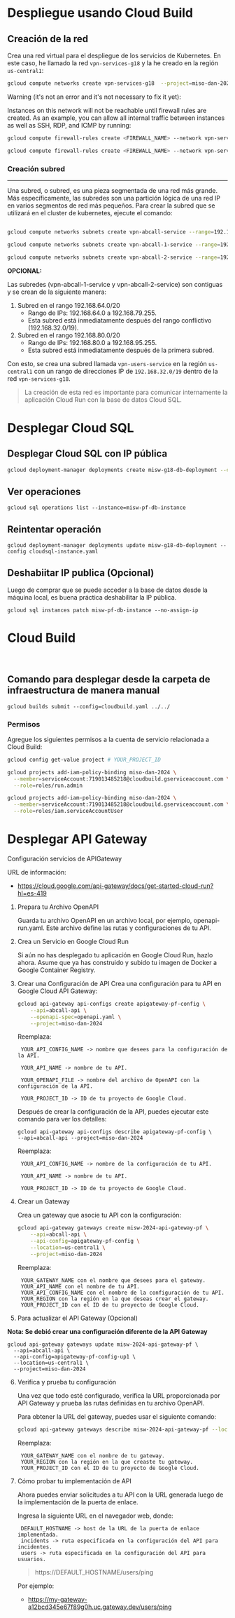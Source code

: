 # Despliegue usando Cloud Build

## Creación de la red

Crea una red virtual para el despliegue de los servicios de Kubernetes. En este caso, he llamado la red `vpn-services-g18` y la he creado en la región `us-central1`:

```bash
gcloud compute networks create vpn-services-g18  --project=miso-dan-2024 --subnet-mode=custom --mtu=1460 --bgp-routing-mode=regional
```

Warning (it's not an error and it's not necessary to fix it yet):

Instances on this network will not be reachable until firewall rules are created. As an example, you can allow all internal traffic between instances as well as SSH, RDP, and ICMP by running:

```bash
gcloud compute firewall-rules create <FIREWALL_NAME> --network vpn-services-g18 --allow tcp,udp,icmp --source-ranges <IP_RANGE>

gcloud compute firewall-rules create <FIREWALL_NAME> --network vpn-services-g18 --allow tcp:22,tcp:3389,icmp
```

### Creación subred
-------------------

Una subred, o subred, es una pieza segmentada de una red más grande. Más específicamente, las subredes son una partición lógica de una red IP en varios segmentos de red más pequeños. Para crear la subred que se utilizará en el cluster de kubernetes, ejecute el comando:

```bash

gcloud compute networks subnets create vpn-abcall-service --range=192.168.32.0/19 --network=vpn-services-g18 --region=us-central1 --project=miso-dan-2024

gcloud compute networks subnets create vpn-abcall-1-service --range=192.168.64.0/20 --network=vpn-services-g18 --region=us-central1 --project=miso-dan-2024

gcloud compute networks subnets create vpn-abcall-2-service --range=192.168.80.0/20 --network=vpn-services-g18 --region=us-central1 --project=miso-dan-2024

```

**OPCIONAL:**

Las subredes (vpn-abcall-1-service y vpn-abcall-2-service) son contiguas y se crean de la siguiente manera:

1. Subred en el rango 192.168.64.0/20
    - Rango de IPs: 192.168.64.0 a 192.168.79.255.
    - Esta subred está inmediatamente después del rango conflictivo (192.168.32.0/19).
2. Subred en el rango 192.168.80.0/20
    - Rango de IPs: 192.168.80.0 a 192.168.95.255.
    - Esta subred está inmediatamente después de la primera subred.

Con esto, se crea una subred llamada `vpn-users-service` en la región `us-central1` con un rango de direcciones IP de `192.168.32.0/19` dentro de la red `vpn-services-g18`.

> La creación de esta red es importante para comunicar internamente la aplicación Cloud Run con la base de datos Cloud SQL.



# Desplegar Cloud SQL

## Desplegar Cloud SQL con IP pública
```bash
gcloud deployment-manager deployments create misw-g18-db-deployment --config cloudsql-instance.yaml
```

## Ver operaciones
```
gcloud sql operations list --instance=misw-pf-db-instance
```

## Reintentar operación
```
gcloud deployment-manager deployments update misw-g18-db-deployment --config cloudsql-instance.yaml
```

## Deshabiitar IP publica (Opcional)

Luego de comprar que se puede acceder a la base de datos desde la máquina local, es buena práctica deshabilitar la IP pública.

```
gcloud sql instances patch misw-pf-db-instance --no-assign-ip
```

# Cloud Build
 
## Comando para desplegar desde la carpeta de infraestructura de manera manual

```
gcloud builds submit --config=cloudbuild.yaml ../../
```

### Permisos

Agregue los siguientes permisos a la cuenta de servicio relacionada a Cloud Build:

```bash
gcloud config get-value project # YOUR_PROJECT_ID

gcloud projects add-iam-policy-binding miso-dan-2024 \
  --member=serviceAccount:719013485218@cloudbuild.gserviceaccount.com \
  --role=roles/run.admin

gcloud projects add-iam-policy-binding miso-dan-2024 \
  --member=serviceAccount:719013485218@cloudbuild.gserviceaccount.com \
  --role=roles/iam.serviceAccountUser
```

# Desplegar API Gateway

Configuración servicios de APIGateway

  URL de información: 
  * https://cloud.google.com/api-gateway/docs/get-started-cloud-run?hl=es-419

1. Prepara tu Archivo OpenAPI

    Guarda tu archivo OpenAPI en un archivo local, por ejemplo, openapi-run.yaml. Este archivo define las rutas y configuraciones de tu API.

2. Crea un Servicio en Google Cloud Run

    Si aún no has desplegado tu aplicación en Google Cloud Run, hazlo ahora. Asume que ya has construido y subido tu imagen de Docker a Google Container Registry.

3. Crear una Configuración de API
Crea una configuración para tu API en Google Cloud API Gateway:

    ```bash
    gcloud api-gateway api-configs create apigateway-pf-config \
        --api=abcall-api \
        --openapi-spec=openapi.yaml \
        --project=miso-dan-2024
    ```
    Reemplaza:

        YOUR_API_CONFIG_NAME -> nombre que desees para la configuración de la API.

        YOUR_API_NAME -> nombre de tu API.

        YOUR_OPENAPI_FILE -> nombre del archivo de OpenAPI con la configuración de la API.

        YOUR_PROJECT_ID -> ID de tu proyecto de Google Cloud.


    Después de crear la configuración de la API, puedes ejecutar este comando para ver los detalles:

    ```
    gcloud api-gateway api-configs describe apigateway-pf-config \
    --api=abcall-api --project=miso-dan-2024
    ```

    Reemplaza:

        YOUR_API_CONFIG_NAME -> nombre de la configuración de tu API.

        YOUR_API_NAME -> nombre de tu API.

        YOUR_PROJECT_ID -> ID de tu proyecto de Google Cloud.
4. Crear un Gateway

    Crea un gateway que asocie tu API con la configuración:

    ```bash
    gcloud api-gateway gateways create misw-2024-api-gateway-pf \
        --api=abcall-api \
        --api-config=apigateway-pf-config \
        --location=us-central1 \
        --project=miso-dan-2024
    ```
    
    Reemplaza:

        YOUR_GATEWAY_NAME con el nombre que desees para el gateway.
        YOUR_API_NAME con el nombre de tu API.
        YOUR_API_CONFIG_NAME con el nombre de la configuración de tu API.
        YOUR_REGION con la región en la que deseas crear el gateway.
        YOUR_PROJECT_ID con el ID de tu proyecto de Google Cloud.

5. Para actualizar el API Gateway (Opcional)

**Nota: Se debió crear una configuración diferente de la API Gateway**

  ```
  gcloud api-gateway gateways update misw-2024-api-gateway-pf \
    --api=abcall-api \
    --api-config=apigateway-pf-config-up1 \
    --location=us-central1 \
    --project=miso-dan-2024
  ```
6. Verifica y prueba tu configuración

    Una vez que todo esté configurado, verifica la URL proporcionada por API Gateway y prueba las rutas definidas en tu archivo OpenAPI.

    Para obtener la URL del gateway, puedes usar el siguiente comando:

    ```bash
    gcloud api-gateway gateways describe misw-2024-api-gateway-pf --location=us-central1 --project=miso-dan-2024
    ```

    Reemplaza:

        YOUR_GATEWAY_NAME con el nombre de tu gateway.
        YOUR_REGION con la región en la que creaste tu gateway.
        YOUR_PROJECT_ID con el ID de tu proyecto de Google Cloud.

7. Cómo probar tu implementación de API

    Ahora puedes enviar solicitudes a tu API con la URL generada luego de la implementación de la puerta de enlace.

    Ingresa la siguiente URL en el navegador web, donde:

        DEFAULT_HOSTNAME -> host de la URL de la puerta de enlace implementada.
        incidents -> ruta especificada en la configuración del API para incidentes.
        users -> ruta especificada en la configuración del API para usuarios.

    > https://DEFAULT_HOSTNAME/users/ping
    
    Por ejemplo:
    * https://my-gateway-a12bcd345e67f89g0h.uc.gateway.dev/users/ping